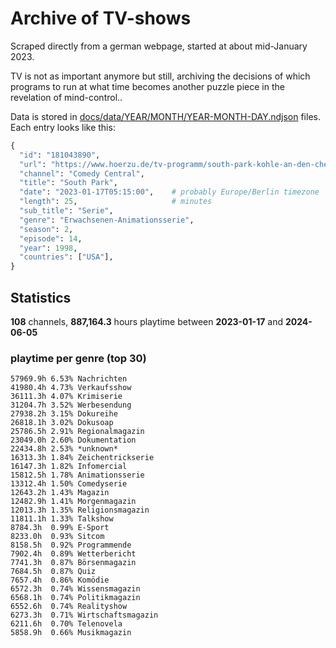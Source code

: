 # Archive of TV-shows

Scraped directly from a german webpage, started at about mid-January 2023.

TV is not as important anymore but still, archiving the decisions of which programs to run at what time
becomes another puzzle piece in the revelation of mind-control.. 

Data is stored in [docs/data/YEAR/MONTH/YEAR-MONTH-DAY.ndjson](docs/data/) files. 
Each entry looks like this:

```python
{
  "id": "181043890", 
  "url": "https://www.hoerzu.de/tv-programm/south-park-kohle-an-den-chefkoch/bid_181043890/", 
  "channel": "Comedy Central", 
  "title": "South Park", 
  "date": "2023-01-17T05:15:00",    # probably Europe/Berlin timezone 
  "length": 25,                     # minutes 
  "sub_title": "Serie", 
  "genre": "Erwachsenen-Animationsserie", 
  "season": 2, 
  "episode": 14, 
  "year": 1998, 
  "countries": ["USA"],
}
```

## Statistics

**108** channels, **887,164.3** hours playtime between **2023-01-17** and **2024-06-05**


### playtime per genre (top 30)

    57969.9h 6.53% Nachrichten
    41980.4h 4.73% Verkaufsshow
    36111.3h 4.07% Krimiserie
    31204.7h 3.52% Werbesendung
    27938.2h 3.15% Dokureihe
    26818.1h 3.02% Dokusoap
    25786.5h 2.91% Regionalmagazin
    23049.0h 2.60% Dokumentation
    22434.8h 2.53% *unknown*
    16313.3h 1.84% Zeichentrickserie
    16147.3h 1.82% Infomercial
    15812.5h 1.78% Animationsserie
    13312.4h 1.50% Comedyserie
    12643.2h 1.43% Magazin
    12482.9h 1.41% Morgenmagazin
    12013.3h 1.35% Religionsmagazin
    11811.1h 1.33% Talkshow
    8784.3h  0.99% E-Sport
    8233.0h  0.93% Sitcom
    8158.5h  0.92% Programmende
    7902.4h  0.89% Wetterbericht
    7741.3h  0.87% Börsenmagazin
    7684.5h  0.87% Quiz
    7657.4h  0.86% Komödie
    6572.3h  0.74% Wissensmagazin
    6568.1h  0.74% Politikmagazin
    6552.6h  0.74% Realityshow
    6273.3h  0.71% Wirtschaftsmagazin
    6211.6h  0.70% Telenovela
    5858.9h  0.66% Musikmagazin
